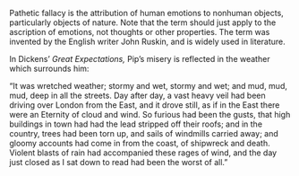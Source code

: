 Pathetic fallacy is the attribution of human emotions to nonhuman objects, particularly objects of nature. Note that the term should just apply to the ascription of emotions, not thoughts or other properties. The term was invented by the English writer John Ruskin, and is widely used in literature.

In Dickens’ _Great Expectations,_ Pip’s misery is reflected in the weather which surrounds him:

“It was wretched weather; stormy and wet, stormy and wet; and mud, mud, mud, deep in all the streets. Day after day, a vast heavy veil had been driving over London from the East, and it drove still, as if in the East there were an Eternity of cloud and wind. So furious had been the gusts, that high buildings in town had had the lead stripped off their roofs; and in the country, trees had been torn up, and sails of windmills carried away; and gloomy accounts had come in from the coast, of shipwreck and death. Violent blasts of rain had accompanied these rages of wind, and the day just closed as I sat down to read had been the worst of all.”